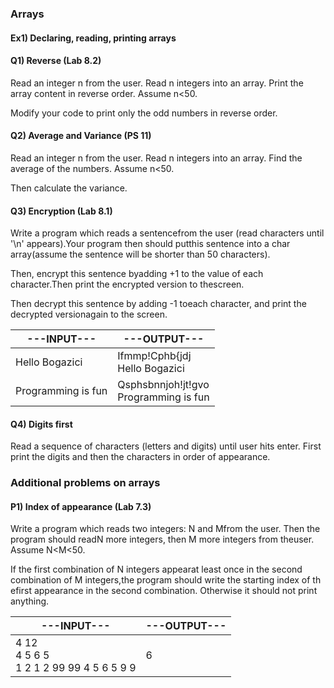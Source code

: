 ### Arrays

#### Ex1) Declaring, reading, printing arrays

#### Q1) Reverse (Lab 8.2)

Read an integer n from the user. Read n integers into an array. Print the array content in reverse order.
Assume n<50.

Modify your code to print only the odd numbers in reverse order.

#### Q2) Average and Variance (PS 11)

Read an integer n from the user. Read n integers into an array. Find the average of the numbers.
Assume n<50.

Then calculate the variance.

#### Q3) Encryption (Lab 8.1)

Write a program which reads a sentencefrom the user (read characters until '\n' appears).Your program then should putthis sentence into a char array(assume the sentence will be shorter than 50 characters). 

Then, encrypt this sentence byadding +1 to the value of each character.Then print the encrypted version to thescreen. 

Then decrypt this sentence by adding -1 toeach character, and print the decrypted versionagain to the screen. 

 
|---INPUT---| ---OUTPUT---| 
|-----------|--------------|
|Hello Bogazici|Ifmmp!Cphb{jdj <br>Hello Bogazici| 
|Programming is fun| Qsphsbnnjoh!jt!gvo <br>Programming is fun| 

#### Q4) Digits first

Read a sequence of characters (letters and digits) until user hits enter. First print the digits and then the characters in order of appearance.

### Additional problems on arrays

#### P1) Index of appearance (Lab 7.3)

Write a program which reads two integers: N and Mfrom the user. Then the program should readN more integers, then M more integers from theuser. Assume N<M<50. 

If the first combination of N integers appearat least once in the second combination of M integers,the program should write the starting index of th efirst appearance in the second combination. Otherwise it should not print anything. 

|---INPUT---|---OUTPUT---|
|-----------|------------|
|4 12 <br> 4 5 6 5 <br> 1 2 1 2 99 99 4 5 6 5 9 9 |6 |



